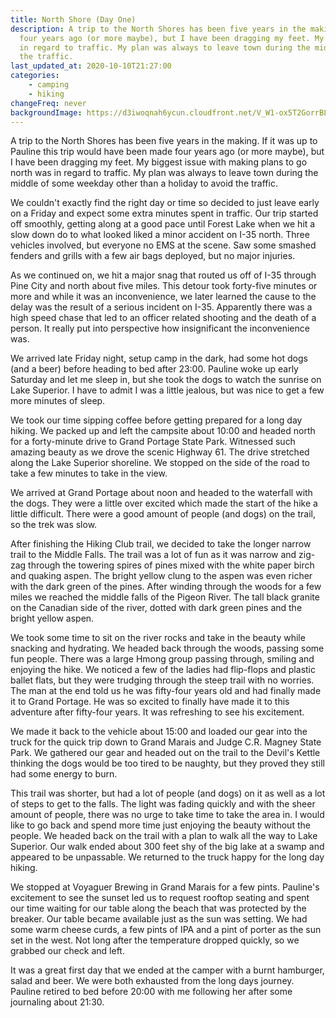 ```yaml
---
title: North Shore (Day One)
description: A trip to the North Shores has been five years in the making. If it was up to Pauline this trip would have been made
  four years ago (or more maybe), but I have been dragging my feet. My biggest issue with making plans to go north was
  in regard to traffic. My plan was always to leave town during the middle of some weekday other than a holiday to avoid
  the traffic.
last_updated_at: 2020-10-10T21:27:00
categories:
    - camping
    - hiking
changeFreq: never
backgroundImage: https://d3iwoqnah6ycun.cloudfront.net/V_W1-ox5T2GorrBLpNicVQ.jpg
---
```


A trip to the North Shores has been five years in the making. If it was up to Pauline this trip would have been made
four years ago (or more maybe), but I have been dragging my feet. My biggest issue with making plans to go north was
in regard to traffic. My plan was always to leave town during the middle of some weekday other than a holiday to avoid 
the traffic.

We couldn't exactly find the right day or time so decided to just leave early on a Friday and expect some extra minutes
spent in traffic. Our trip started off smoothly, getting along at a good pace until Forest Lake when we hit a slow down 
do to what looked liked a minor accident on I-35 north. Three vehicles involved, but everyone no EMS at the scene. Saw 
some smashed fenders and grills with a few air bags deployed, but no major injuries.

As we continued on, we hit a major snag that routed us off of I-35 through Pine City and north about five miles. This 
detour took forty-five minutes or more and while it was an inconvenience, we later learned the cause to the delay was 
the result of a serious incident on I-35. Apparently there was a high speed chase that led to an officer related 
shooting and the death of a person. It really put into perspective how insignificant the inconvenience was.

We arrived late Friday night, setup camp in the dark, had some hot dogs (and a beer) before heading to bed after 23:00.
Pauline woke up early Saturday and let me sleep in, but she took the dogs to watch the sunrise on Lake Superior. I have 
to admit I was a little jealous, but was nice to get a few more minutes of sleep.

We took our time sipping coffee before getting prepared for a long day hiking. We packed up and left the campsite about 
10:00 and headed north for a forty-minute drive to Grand Portage State Park. Witnessed such amazing beauty as we drove 
the scenic Highway 61. The drive stretched along the Lake Superior shoreline. We stopped on the side of the road to 
take a few minutes to take in the view.

We arrived at Grand Portage about noon and headed to the waterfall with the dogs. They were a little over excited which 
made the start of the hike a little difficult. There were a good amount of people (and dogs) on the trail, so the trek 
was slow. 

After finishing the Hiking Club trail, we decided to take the longer narrow trail to the Middle Falls. The 
trail was a lot of fun as it was narrow and zig-zag through the towering spires of pines mixed with the white paper 
birch and quaking aspen. The bright yellow clung to the aspen was even richer with the dark green of the pines. 
After winding through the woods for a few miles we reached the middle falls of the Pigeon River. The tall black granite 
on the Canadian side of the river, dotted with dark green pines and the bright yellow aspen.

We took some time to sit on the river rocks and take in the beauty while snacking and hydrating. We headed back through
the woods, passing some fun people. There was a large Hmong group passing through, smiling and enjoying the hike. We 
noticed a few of the ladies had flip-flops and plastic ballet flats, but they were trudging through the steep trail 
with no worries. The man at the end told us he was fifty-four years old and had finally made it to Grand Portage. He was
so excited to finally have made it to this adventure after fifty-four years. It was refreshing to see his excitement.

We made it back to the vehicle about 15:00 and loaded our gear into the truck for the quick trip down to Grand Marais 
and Judge C.R. Magney State Park. We gathered our gear and headed out on the trail to the Devil's Kettle thinking the 
dogs would be too tired to be naughty, but they proved they still had some energy to burn.

This trail was shorter, but had a lot of people (and dogs) on it as well as a lot of steps to get to the falls. The 
light was fading quickly and with the sheer amount of people, there was no urge to take time to take the area in. I 
would like to go back and spend more time just enjoying the beauty without the people. We headed back on the trail with 
a plan to walk all the way to Lake Superior. Our walk ended about 300 feet shy of the big lake at a swamp and appeared 
to be unpassable. We returned to the truck happy for the long day hiking.

We stopped at Voyaguer Brewing in Grand Marais for a few pints. Pauline's excitement to see the sunset led us to 
request rooftop seating and spent our time waiting for our table along the beach that was protected by the breaker. 
Our table became available just as the sun was setting. We had some warm cheese curds, a few pints of IPA and a pint of 
porter as the sun set in the west. Not long after the temperature dropped quickly, so we grabbed our check and left.

It was a great first day that we ended at the camper with a burnt hamburger, salad and beer. We were both exhausted from
the long days journey. Pauline retired to bed before 20:00 with me following her after some journaling about 21:30. 
